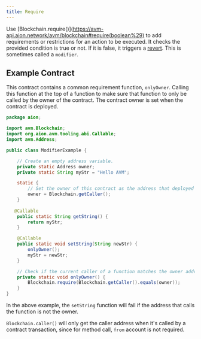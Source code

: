 ```yaml
---
title: Require
---
```


Use [Blockchain.require()](https://avm-api.aion.network/avm/blockchain#require(boolean%29) to add requirements or restrictions for an action to be executed. It checks the provided condition is true or not. If it is false, it triggers a [revert](https://avm-api.aion.network/avm/blockchain#revert%28%29). This is sometimes called a `modifier`.

## Example Contract

This contract contains a common requirement function, `onlyOwner`. Calling this function at the top of a function to make sure that function to only be called by the owner of the contract. The contract owner is set when the contract is deployed.

```java
package aion;

import avm.Blockchain;
import org.aion.avm.tooling.abi.Callable;
import avm.Address;

public class ModifierExample {

    // Create an empty address variable.
    private static Address owner;
    private static String myStr = "Hello AVM";

    static {
        // Set the owner of this contract as the address that deployed it. This cannot be altered.
        owner = Blockchain.getCaller();
    }
  
   @Callable
    public static String getString() {
        return myStr;
    }

    @Callable
    public static void setString(String newStr) {
      	onlyOwner();
        myStr = newStr;
    }

    // Check if the current caller of a function matches the owner address.
    private static void onlyOwner() {
        Blockchain.require(Blockchain.getCaller().equals(owner));
    }
}
```

In the above example, the `setString` function will fail if the address that calls the function is not the owner.

`Blockchain.caller()` will only get the caller address when it's called by a contract transaction, since for method call, `from` account is not required.